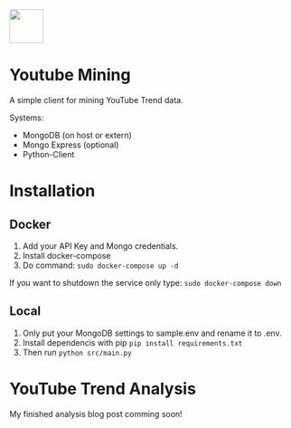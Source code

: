 <img src="https://www.bit01.de/wp-content/uploads/2021/03/youtube_mining_logo.png" height="60" />

# Youtube Mining
A simple client for mining YouTube Trend data.

Systems:
* MongoDB (on host or extern)
* Mongo Express (optional)
* Python-Client

# Installation

## Docker

1. Add your API Key and Mongo credentials.
2. Install docker-compose
3. Do command:
```sudo docker-compose up -d```

If you want to shutdown the service only type:
```sudo docker-compose down```

## Local

1. Only put your MongoDB settings to sample.env and rename it to .env.
2. Install dependencis with pip ```pip install requirements.txt ```
3. Then run ```python src/main.py```

# YouTube Trend Analysis

My finished analysis blog post comming soon!
